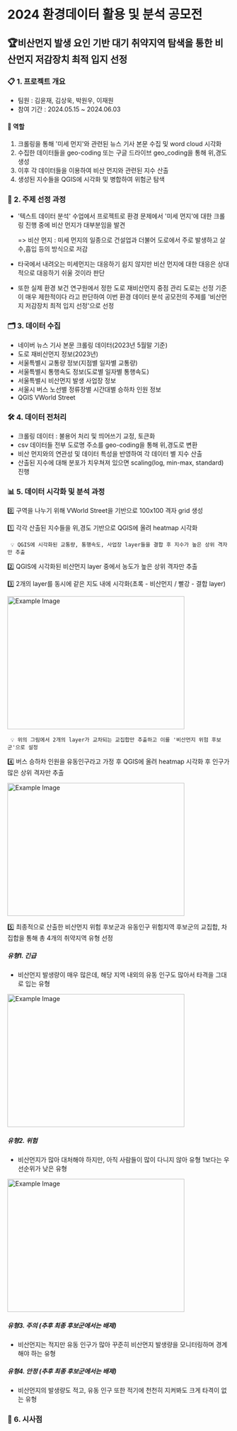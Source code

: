 # 2024 환경데이터 활용 및 분석 공모전

## 🏆비산먼지 발생 요인 기반 대기 취약지역 탐색을 통한 비산먼지 저감장치 최적 입지 선정

### 📋 1. 프로젝트 개요
- 팀원 : 김윤재, 김상욱, 박원우, 이재원
- 참여 기간 : 2024.05.15 ~ 2024.06.03

#### 📌 역할
  1. 크롤링을 통해 '미세 먼지'와 관련된 뉴스 기사 본문 수집 및 word cloud 시각화
  2. 수집한 데이터들을 geo-coding 또는 구글 드라이브 geo_coding을 통해 위,경도 생성
  3. 이후 각 데이터들을 이용하여 비산 먼지와 관련된 지수 산출
  4. 생성된 지수들을 QGIS에 시각화 및 병합하여 위험군 탐색

### 🎯 2. 주제 선정 과정
- '텍스트 데이터 분석' 수업에서 프로젝트로 환경 문제에서 '미세 먼지'에 대한 크롤링 진행 중에 비산 먼지가 대부분임을 발견

  => 비산 먼지 : 미세 먼지의 일종으로 건설업과 더불어 도로에서 주로 발생하고 살수,흡입 등의 방식으로 저감

- 타국에서 내려오는 미세먼지는 대응하기 쉽지 않지만 비산 먼지에 대한 대응은 상대적으로 대응하기 쉬울 것이라 판단
- 또한 실제 환경 보건 연구원에서 정한 도로 재비산먼지 중점 관리 도로는 선정 기준이 매우 제한적이다 라고 판단하여
  이번 환경 데이터 분석 공모전의 주제를 '비산먼지 저감장치 최적 입지 선정'으로 선정

### 🗂️ 3. 데이터 수집
- 네이버 뉴스 기사 본문 크롤링 데이터(2023년 5월말 기준)
- 도로 재비산먼지 정보(2023년)
- 서울특별시 교통량 정보(지점별 일자별 교통량)
- 서울특별시 통행속도 정보(도로별 일자별 통행속도)
- 서울특별시 비산먼지 발생 사업장 정보
- 서울시 버스 노선별 정류장별 시간대별 승하차 인원 정보
- QGIS VWorld Street

### 🛠️ 4. 데이터 전처리
- 크롤링 데이터 : 불용어 처리 및 띄어쓰기 교정, 토큰화
- csv 데이터들 전부 도로명 주소를 geo-coding을 통해 위,경도로 변환
- 비산 먼지와의 연관성 및 데이터 특성을 반영하여 각 데이터 별 지수 산출
- 산출된 지수에 대해 분포가 치우쳐져 있으면 scaling(log, min-max, standard) 진행

### 📊 5. 데이터 시각화 및 분석 과정
  0️⃣  구역을 나누기 위해 VWorld Street을 기반으로 100x100 격자 grid 생성
    
  1️⃣  각각 산출된 지수들을 위,경도 기반으로 QGIS에 올려 heatmap 시각화

     💡 QGIS에 시각화된 교통량, 통행속도, 사업장 layer들을 결합 후 지수가 높은 상위 격자만 추출

  2️⃣ QGIS에 시각화된 비산먼지 layer 중에서 농도가 높은 상위 격자만 추출

  3️⃣ 2개의 layer를 동시에 같은 지도 내에 시각화(초록 - 비산먼지 / 빨강 - 결합 layer)

  <img src="https://github.com/yunjaeekim/Contest/assets/133327199/3c63b140-814e-47f8-a740-2a2aecf27beb" alt="Example Image" width="400" height="300"/>

     💡 위의 그림에서 2개의 layer가 교차되는 교집합만 추출하고 이를 '비산먼지 위험 후보군'으로 설정
  
  4️⃣ 버스 승하차 인원을 유동인구라고 가정 후 QGIS에 올려 heatmap 시각화 후 인구가 많은 상위 격자만 추출

  <img src="https://github.com/yunjaeekim/Contest/assets/133327199/b20f20d7-370b-4689-8510-4ee176e44fae" alt="Example Image" width="400" height="300"/>

  5️⃣ 최종적으로 산출한 비산먼지 위험 후보군과 유동인구 위험지역 후보군의 교집합, 차집합을 통해 총 4개의 취약지역 유형 선정

##### 유형1. 긴급
- 비산먼지 발생량이 매우 많은데, 해당 지역 내외의 유동 인구도 많아서 타격을 그대로 입는 유형
<img src="https://github.com/yunjaeekim/Contest/assets/133327199/3a19b0ad-26a1-41c2-88ee-d6569b0d1d27" alt="Example Image" width="400" height="300"/>

##### 유형2. 위험
- 비산먼지가 많아 대처해야 하지만, 아직 사람들이 많이 다니지 않아 유형 1보다는 우선순위가 낮은 유형
<img src="https://github.com/yunjaeekim/Contest/assets/133327199/58cf399f-9c31-4024-8e44-a4ece575408a" alt="Example Image" width="400" height="300"/>

##### 유형3. 주의 (추후 최종 후보군에서는 배제)
- 비산먼지는 적지만 유동 인구가 많아 꾸준히 비산먼지 발생량을 모니터링하며 경계해야 하는 유형

##### 유형4. 안정 (추후 최종 후보군에서는 배제)
- 비산먼지의 발생량도 적고, 유동 인구 또한 적기에 천천히 지켜봐도 크게 타격이 없는 유형

### 📝 6. 시사점

